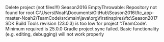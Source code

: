 Delete project (not files!!!) Season2016
EmptyThrowable: Repository not found for root C:\Users\Noah\Documents\GitHub\Season2016\ftc_app-master-Noah2\TeamCode\src\main\java\org\firstinspires\ftc\Season2017
SDK Build Tools revision (23.0.3) is too low for project ':TeamCode'. Minimum required is 25.0.0
Gradle project sync failed. Basic functionality (e.g. editing, debugging) will not work properly